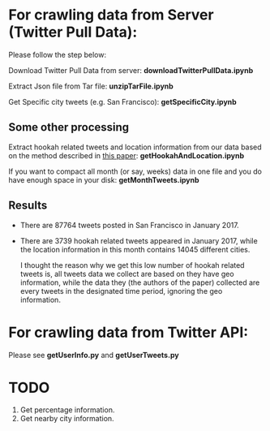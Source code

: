 # For crawling data from Server (Twitter Pull Data):
Please follow the step below:

Download Twitter Pull Data from server: **downloadTwitterPullData.ipynb**

Extract Json file from Tar file: **unzipTarFile.ipynb**

Get Specific city tweets (e.g. San Francisco): **getSpecificCity.ipynb**

## Some other processing
Extract hookah related tweets and location information from our data based on the method described in [this paper](https://www.jmir.org/2019/7/e12443/): **getHookahAndLocation.ipynb**

If you want to compact all month (or say, weeks) data in one file and you do have enough space in your disk: **getMonthTweets.ipynb**


## Results
- There are 87764 tweets posted in San Francisco in January 2017.
- There are 3739 hookah related tweets appeared in January 2017, while the location information in this month contains 14045 different cities.
  
  I thought the reason why we get this low number of hookah related tweets is, all tweets data we collect are based on they have geo information, while the data they (the authors of the paper) collected are every tweets in the designated time period, ignoring the geo information.



# For crawling data from Twitter API:
Please see **getUserInfo.py** and **getUserTweets.py**

# TODO
1. Get percentage information.
2. Get nearby city information.
